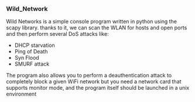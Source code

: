 ### Wild_Network

Wild Networks is a simple console program written in python using the scapy library. thanks to it, we can scan the WLAN for hosts and open ports and then perform several DoS attacks like:

- DHCP starvation
- Ping of Death
- Syn Flood
- SMURF attack

The program also allows you to perform a deauthentication attack to completely block a given WiFi network but you need a network card that supports monitor mode, and the program itself should be launched in a unix environment

